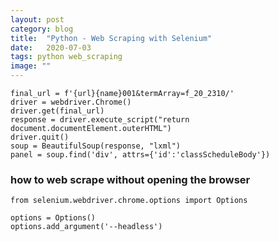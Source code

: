 ```yaml
---
layout: post
category: blog
title:  "Python - Web Scraping with Selenium"
date:   2020-07-03
tags: python web_scraping
image: ""
---
```


<pre><code>final_url = f'{url}{name}001&termArray=f_20_2310/'
driver = webdriver.Chrome()
driver.get(final_url)
response = driver.execute_script("return document.documentElement.outerHTML")
driver.quit()
soup = BeautifulSoup(response, "lxml")
panel = soup.find('div', attrs={'id':'classScheduleBody'})
</code></pre>

### how to web scrape without opening the browser
<pre><code>from selenium.webdriver.chrome.options import Options

options = Options()
options.add_argument('--headless')</code></pre>